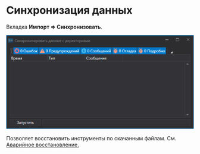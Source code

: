 # Синхронизация данных

Вкладка **Импорт \=\> Синхронизовать**.

![hydra sync](../images/hydra_sync.png)

Позволяет восстановить инструменты по скачанным файлам. См. [Аварийное восстановление.](HydraDisasterRecovery.md)
